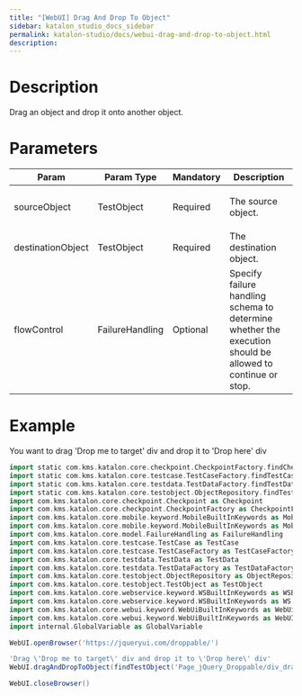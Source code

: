 ```yaml
---
title: "[WebUI] Drag And Drop To Object" 
sidebar: katalon_studio_docs_sidebar
permalink: katalon-studio/docs/webui-drag-and-drop-to-object.html 
description: 
---
```

Description
===========

Drag an object and drop it onto another object.

Parameters
==========

<table><thead><tr><th>Param</th><th>Param Type</th><th>Mandatory</th><th>Description</th></tr></thead><tbody><tr><td><span>sourceObject</span></td><td>TestObject</td><td>Required</td><td><p><span>The source object.</span></p></td></tr><tr><td>destinationObject</td><td>TestObject</td><td>Required</td><td>The destination object.</td></tr><tr><td><span>flowControl</span></td><td>FailureHandling</td><td>Optional</td><td>Specify <a>failure handling</a> schema to determine whether the execution should be allowed to continue or stop.</td></tr></tbody></table>

Example
=======

You want to drag 'Drop me to target' div and drop it to 'Drop here' div

```groovy
import static com.kms.katalon.core.checkpoint.CheckpointFactory.findCheckpoint
import static com.kms.katalon.core.testcase.TestCaseFactory.findTestCase
import static com.kms.katalon.core.testdata.TestDataFactory.findTestData
import static com.kms.katalon.core.testobject.ObjectRepository.findTestObject
import com.kms.katalon.core.checkpoint.Checkpoint as Checkpoint
import com.kms.katalon.core.checkpoint.CheckpointFactory as CheckpointFactory
import com.kms.katalon.core.mobile.keyword.MobileBuiltInKeywords as MobileBuiltInKeywords
import com.kms.katalon.core.mobile.keyword.MobileBuiltInKeywords as Mobile
import com.kms.katalon.core.model.FailureHandling as FailureHandling
import com.kms.katalon.core.testcase.TestCase as TestCase
import com.kms.katalon.core.testcase.TestCaseFactory as TestCaseFactory
import com.kms.katalon.core.testdata.TestData as TestData
import com.kms.katalon.core.testdata.TestDataFactory as TestDataFactory
import com.kms.katalon.core.testobject.ObjectRepository as ObjectRepository
import com.kms.katalon.core.testobject.TestObject as TestObject
import com.kms.katalon.core.webservice.keyword.WSBuiltInKeywords as WSBuiltInKeywords
import com.kms.katalon.core.webservice.keyword.WSBuiltInKeywords as WS
import com.kms.katalon.core.webui.keyword.WebUiBuiltInKeywords as WebUiBuiltInKeywords
import com.kms.katalon.core.webui.keyword.WebUiBuiltInKeywords as WebUI
import internal.GlobalVariable as GlobalVariable

WebUI.openBrowser('https://jqueryui.com/droppable/')

'Drag \'Drop me to target\' div and drop it to \'Drop here\' div'
WebUI.dragAndDropToObject(findTestObject('Page_jQuery_Droppable/div_draggable'), findTestObject('Page_jQuery_Droppable/div_droppable'))

WebUI.closeBrowser()
```